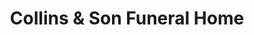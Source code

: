 ---
title: "Collins & Son Funeral Home"
url: /pemberton/collins-and-son-funeral-home/
shop: funeral directors
---